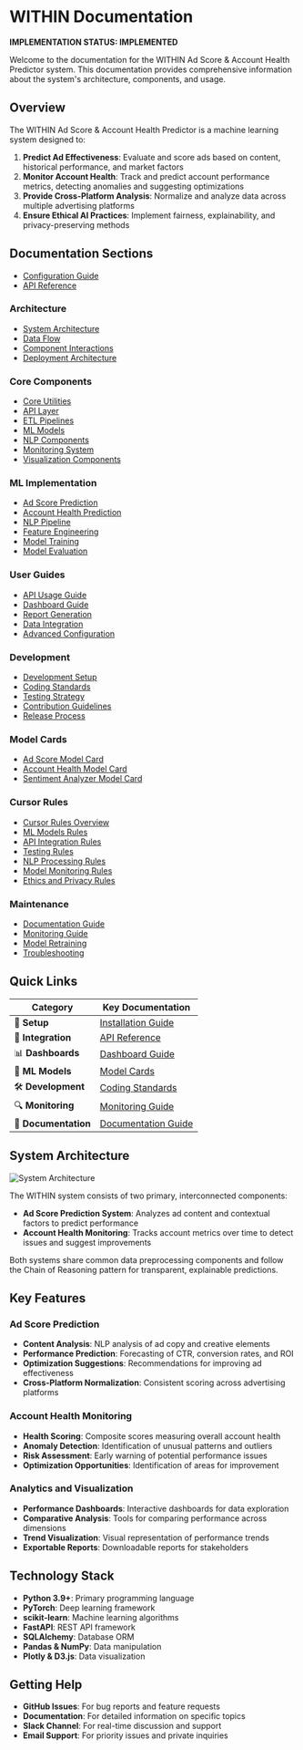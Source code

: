 # WITHIN Documentation

**IMPLEMENTATION STATUS: IMPLEMENTED**


Welcome to the documentation for the WITHIN Ad Score & Account Health Predictor system. This documentation provides comprehensive information about the system's architecture, components, and usage.

## Overview

The WITHIN Ad Score & Account Health Predictor is a machine learning system designed to:

1. **Predict Ad Effectiveness**: Evaluate and score ads based on content, historical performance, and market factors
2. **Monitor Account Health**: Track and predict account performance metrics, detecting anomalies and suggesting optimizations
3. **Provide Cross-Platform Analysis**: Normalize and analyze data across multiple advertising platforms
4. **Ensure Ethical AI Practices**: Implement fairness, explainability, and privacy-preserving methods

## Documentation Sections

- [Configuration Guide](/config/README.md)
- [API Reference](api/overview.md)

### Architecture

- [System Architecture](architecture/overview.md)
- [Data Flow](architecture/data_flow.md)
- [Component Interactions](architecture/component_interactions.md)
- [Deployment Architecture](architecture/deployment.md)

### Core Components

- [Core Utilities](/app/core/README.md)
- [API Layer](/app/api/README.md)
- [ETL Pipelines](/app/etl/README.md)
- [ML Models](/app/models/ml/prediction/README.md)
- [NLP Components](/app/nlp/README.md)
- [Monitoring System](/app/monitoring/README.md)
- [Visualization Components](/app/visualization/README.md)

### ML Implementation

- [Ad Score Prediction](implementation/ml/ad_score_prediction.md)
- [Account Health Prediction](implementation/ml/account_health_prediction.md)
- [NLP Pipeline](implementation/ml/nlp_pipeline.md)
- [Feature Engineering](implementation/ml/feature_engineering.md)
- [Model Training](implementation/ml/model_training.md)
- [Model Evaluation](implementation/ml/model_evaluation.md)

### User Guides

- [API Usage Guide](user_guides/api_usage.md)
- [Dashboard Guide](user_guides/dashboards.md)
- [Report Generation](user_guides/reports.md)
- [Data Integration](user_guides/data_integration.md)
- [Advanced Configuration](user_guides/advanced_configuration.md)

### Development

- [Development Setup](development/setup.md)
- [Coding Standards](development/coding_standards.md)
- [Testing Strategy](/tests/README.md)
- [Contribution Guidelines](development/contribution.md)
- [Release Process](development/release_process.md)

### Model Cards

- [Ad Score Model Card](implementation/ml/model_card_ad_score_predictor.md)
- [Account Health Model Card](implementation/ml/model_card_account_health_predictor.md)
- [Sentiment Analyzer Model Card](implementation/ml/model_card_ad_sentiment_analyzer.md)

### Cursor Rules

- [Cursor Rules Overview](/.cursor/rules/README.md)
- [ML Models Rules](/.cursor/rules/ml_models.mdc)
- [API Integration Rules](/.cursor/rules/api_integration.mdc)
- [Testing Rules](/.cursor/rules/testing.mdc)
- [NLP Processing Rules](/.cursor/rules/nlp_processing.mdc)
- [Model Monitoring Rules](/.cursor/rules/model_monitoring.mdc)
- [Ethics and Privacy Rules](/.cursor/rules/ethics_privacy.mdc)

### Maintenance

- [Documentation Guide](maintenance/documentation_guide.md)
- [Monitoring Guide](maintenance/monitoring_guide.md)
- [Model Retraining](maintenance/model_retraining.md)
- [Troubleshooting](maintenance/troubleshooting.md)

## Quick Links

| Category | Key Documentation |
|----------|------------------|
| 🚀 **Setup** | [Installation Guide](getting_started/installation.md) |
| 🔌 **Integration** | [API Reference](api/overview.md) |
| 📊 **Dashboards** | [Dashboard Guide](user_guides/dashboards.md) |
| 🧠 **ML Models** | [Model Cards](implementation/ml/index.md) |
| 🛠️ **Development** | [Coding Standards](development/coding_standards.md) |
| 🔍 **Monitoring** | [Monitoring Guide](maintenance/monitoring_guide.md) |
| 📝 **Documentation** | [Documentation Guide](maintenance/documentation_guide.md) |

## System Architecture

![System Architecture](architecture/images/system_architecture.png)

The WITHIN system consists of two primary, interconnected components:

- **Ad Score Prediction System**: Analyzes ad content and contextual factors to predict performance
- **Account Health Monitoring**: Tracks account metrics over time to detect issues and suggest improvements

Both systems share common data preprocessing components and follow the Chain of Reasoning pattern for transparent, explainable predictions.

## Key Features

### Ad Score Prediction

- **Content Analysis**: NLP analysis of ad copy and creative elements
- **Performance Prediction**: Forecasting of CTR, conversion rates, and ROI
- **Optimization Suggestions**: Recommendations for improving ad effectiveness
- **Cross-Platform Normalization**: Consistent scoring across advertising platforms

### Account Health Monitoring

- **Health Scoring**: Composite scores measuring overall account health
- **Anomaly Detection**: Identification of unusual patterns and outliers
- **Risk Assessment**: Early warning of potential performance issues
- **Optimization Opportunities**: Identification of areas for improvement

### Analytics and Visualization

- **Performance Dashboards**: Interactive dashboards for data exploration
- **Comparative Analysis**: Tools for comparing performance across dimensions
- **Trend Visualization**: Visual representation of performance trends
- **Exportable Reports**: Downloadable reports for stakeholders

## Technology Stack

- **Python 3.9+**: Primary programming language
- **PyTorch**: Deep learning framework
- **scikit-learn**: Machine learning algorithms
- **FastAPI**: REST API framework
- **SQLAlchemy**: Database ORM
- **Pandas & NumPy**: Data manipulation
- **Plotly & D3.js**: Data visualization

## Getting Help

- **GitHub Issues**: For bug reports and feature requests
- **Documentation**: For detailed information on specific topics
- **Slack Channel**: For real-time discussion and support
- **Email Support**: For priority issues and private inquiries 